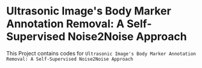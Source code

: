 # Ultrasonic Image's Body Marker Annotation Removal: A Self-Supervised Noise2Noise Approach

This Project contains codes for `Ultrasonic Image's Body Marker Annotation Removal: A Self-Supervised Noise2Noise Approach`